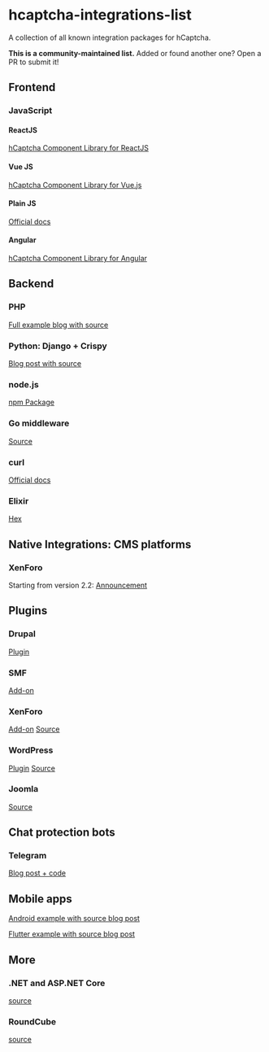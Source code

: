 # hcaptcha-integrations-list
A collection of all known integration packages for hCaptcha. 

**This is a community-maintained list.** Added or found another one? Open a PR to submit it!


## Frontend

### JavaScript

#### ReactJS
[hCaptcha Component Library for ReactJS](https://github.com/hCaptcha/react-hcaptcha)

#### Vue JS
[hCaptcha Component Library for Vue.js](https://github.com/hCaptcha/vue-hcaptcha)

#### Plain JS
[Official docs](https://docs.hcaptcha.com/)

#### Angular
[hCaptcha Component Library for Angular](https://github.com/leNicDev/ng-hcaptcha)


## Backend

### PHP 
[Full example blog with source](https://medium.com/@hCaptcha/using-hcaptcha-with-php-fc31884aa9ea)

### Python: Django + Crispy
[Blog post with source](https://medium.com/python-in-plain-english/how-to-add-hcaptcha-to-your-django-crispy-form-and-be-more-privacy-conscious-273e7f39bbfd)

### node.js
[npm Package](https://www.npmjs.com/package/hcaptcha)

### Go middleware
[Source](https://github.com/kataras/hcaptcha)

### curl
[Official docs](https://docs.hcaptcha.com/#server)

### Elixir
[Hex](https://hex.pm/packages/hcaptcha)

## Native Integrations: CMS platforms

### XenForo 
Starting from version 2.2: [Announcement](https://xenforo.com/community/posts/1437264)


## Plugins

### Drupal
[Plugin](https://www.drupal.org/project/hcaptcha)

### SMF

[Add-on](https://custom.simplemachines.org/mods/index.php?mod=4255)

### XenForo

[Add-on](https://xenforo.com/community/resources/hcaptcha-integration.7696/)
[Source](https://github.com/ticktackk/hCaptchaIntegrationForXF2)

### WordPress

[Plugin](https://wordpress.org/plugins/hcaptcha-for-forms-and-more/)
[Source](https://github.com/hCaptcha/hcaptcha-wordpress-plugin)

### Joomla

[Source](https://github.com/pe7er/hCaptcha)

## Chat protection bots

### Telegram
[Blog post + code](https://medium.com/@hCaptcha/fight-spam-on-your-telegram-group-with-hcaptcha-2bab3efc34b3)


## Mobile apps

[Android example with source blog post](https://medium.com/@hCaptcha/how-to-use-hcaptcha-with-android-apps-bb546c610bc4)

[Flutter example with source blog post](https://medium.com/@hCaptcha/implementing-hcaptcha-in-your-flutter-app-13ea6ddca71b)



## More

### .NET and ASP.NET Core
[source](https://github.com/BenjaminAbt/hcaptcha)

### RoundCube
[source](https://github.com/NeverBehave/rc_hcaptcha)
